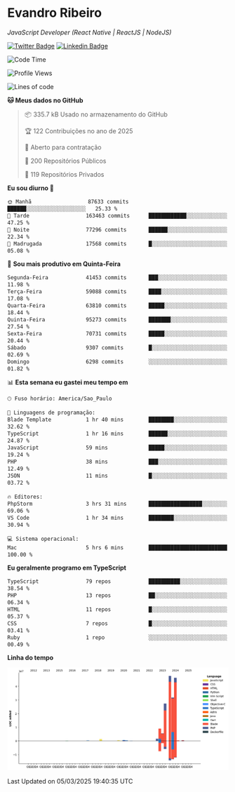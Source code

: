 # Evandro **Ribeiro**

*JavaScript Developer (React Native | ReactJS | NodeJS)*

[![Twitter Badge](https://img.shields.io/badge/-@ribeiroevandro-201B2D?style=flat-square&labelColor=201B2D&logo=twitter&logoColor=white&link=https://twitter.com/ribeiroevandro)](https://twitter.com/ribeiroevandro) 
[![Linkedin Badge](https://img.shields.io/badge/-Evandro%20Ribeiro-201B2D?style=flat-square&logo=Linkedin&logoColor=white&link=https://www.linkedin.com/in/ribeiroevandro)](https://www.linkedin.com/in/ribeiroevandro) 


<!--START_SECTION:waka-->
![Code Time](http://img.shields.io/badge/Code%20Time-4%2C318%20hrs%2016%20mins-blue)

![Profile Views](http://img.shields.io/badge/Visualizac%C3%B5es%20do%20perfil-0-blue)

![Lines of code](https://img.shields.io/badge/Desde%20o%20Hello%20World%20eu%20escrevi-172.7%20million%20linhas%20de%20c%C3%B3digo-blue)

**🐱 Meus dados no GitHub** 

> 📦 335.7 kB Usado no armazenamento do GitHub 
 > 
> 🏆 122 Contribuições no ano de 2025
 > 
> 💼 Aberto para contratação
 > 
> 📜 200 Repositórios Públicos 
 > 
> 🔑 119 Repositórios Privados 
 > 
**Eu sou diurno 🐤** 

```text
🌞 Manhã                  87633 commits       ██████░░░░░░░░░░░░░░░░░░░   25.33 % 
🌆 Tarde                  163463 commits      ████████████░░░░░░░░░░░░░   47.25 % 
🌃 Noite                  77296 commits       ██████░░░░░░░░░░░░░░░░░░░   22.34 % 
🌙 Madrugada              17568 commits       █░░░░░░░░░░░░░░░░░░░░░░░░   05.08 % 
```
📅 **Sou mais produtivo em Quinta-Feira** 

```text
Segunda-Feira            41453 commits       ███░░░░░░░░░░░░░░░░░░░░░░   11.98 % 
Terça-Feira              59088 commits       ████░░░░░░░░░░░░░░░░░░░░░   17.08 % 
Quarta-Feira             63810 commits       █████░░░░░░░░░░░░░░░░░░░░   18.44 % 
Quinta-Feira             95273 commits       ███████░░░░░░░░░░░░░░░░░░   27.54 % 
Sexta-Feira              70731 commits       █████░░░░░░░░░░░░░░░░░░░░   20.44 % 
Sábado                   9307 commits        █░░░░░░░░░░░░░░░░░░░░░░░░   02.69 % 
Domingo                  6298 commits        ░░░░░░░░░░░░░░░░░░░░░░░░░   01.82 % 
```


📊 **Esta semana eu gastei meu tempo em** 

```text
🕑︎ Fuso horário: America/Sao_Paulo

💬 Linguagens de programação: 
Blade Template           1 hr 40 mins        ████████░░░░░░░░░░░░░░░░░   32.62 % 
TypeScript               1 hr 16 mins        ██████░░░░░░░░░░░░░░░░░░░   24.87 % 
JavaScript               59 mins             █████░░░░░░░░░░░░░░░░░░░░   19.24 % 
PHP                      38 mins             ███░░░░░░░░░░░░░░░░░░░░░░   12.49 % 
JSON                     11 mins             █░░░░░░░░░░░░░░░░░░░░░░░░   03.72 % 

🔥 Editores: 
PhpStorm                 3 hrs 31 mins       █████████████████░░░░░░░░   69.06 % 
VS Code                  1 hr 34 mins        ████████░░░░░░░░░░░░░░░░░   30.94 % 

💻 Sistema operacional: 
Mac                      5 hrs 6 mins        █████████████████████████   100.00 % 
```

**Eu geralmente programo em TypeScript** 

```text
TypeScript               79 repos            ██████████░░░░░░░░░░░░░░░   38.54 % 
PHP                      13 repos            ██░░░░░░░░░░░░░░░░░░░░░░░   06.34 % 
HTML                     11 repos            █░░░░░░░░░░░░░░░░░░░░░░░░   05.37 % 
CSS                      7 repos             █░░░░░░░░░░░░░░░░░░░░░░░░   03.41 % 
Ruby                     1 repo              ░░░░░░░░░░░░░░░░░░░░░░░░░   00.49 % 
```



**Linha do tempo**

![Lines of Code chart](https://raw.githubusercontent.com/ribeiroevandro/ribeiroevandro/main/assets/bar_graph.png)


 Last Updated on 05/03/2025 19:40:35 UTC
<!--END_SECTION:waka-->
